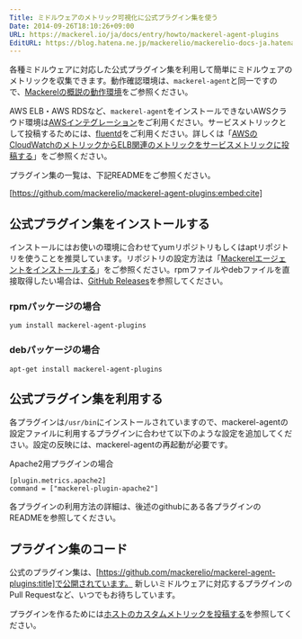 ```yaml
---
Title: ミドルウェアのメトリック可視化に公式プラグイン集を使う
Date: 2014-09-26T18:10:26+09:00
URL: https://mackerel.io/ja/docs/entry/howto/mackerel-agent-plugins
EditURL: https://blog.hatena.ne.jp/mackerelio/mackerelio-docs-ja.hatenablog.mackerel.io/atom/entry/8454420450066401130
---
```


各種ミドルウェアに対応した公式プラグイン集を利用して簡単にミドルウェアのメトリックを収集できます。動作確認環境は、`mackerel-agent`と同一ですので、[Mackerelの概説の動作環境](https://mackerel.io/ja/docs/entry/overview#support-environments)をご参照ください。

AWS ELB・AWS RDSなど、`mackerel-agent`をインストールできないAWSクラウド環境は[AWSインテグレーション](https://mackerel.io/ja/docs/entry/integrations/aws)をご利用ください。サービスメトリックとして投稿するためには、[fluentd](http://www.fluentd.org/)をご利用ください。詳しくは「[AWSのCloudWatchのメトリックからELB関連のメトリックをサービスメトリックに投稿する](https://mackerel.io/ja/docs/entry/advanced/fluentd#example-elb)」をご参照ください。

プラグイン集の一覧は、下記READMEをご参照ください。

[https://github.com/mackerelio/mackerel-agent-plugins:embed:cite]

## 公式プラグイン集をインストールする

インストールにはお使いの環境に合わせてyumリポジトリもしくはaptリポジトリを使うことを推奨しています。リポジトリの設定方法は「[Mackerelエージェントをインストールする][]」をご参照ください。rpmファイルやdebファイルを直接取得したい場合は、[GitHub Releases][]を参照してください。

[Mackerelエージェントをインストールする]: https://mackerel.io/my/instruction-agent
[GitHub Releases]: https://github.com/mackerelio/mackerel-agent-plugins/releases

### rpmパッケージの場合

```
yum install mackerel-agent-plugins
```

### debパッケージの場合

```
apt-get install mackerel-agent-plugins
```

## 公式プラグイン集を利用する

各プラグインは`/usr/bin`にインストールされていますので、mackerel-agentの設定ファイルに利用するプラグインに合わせて以下のような設定を追加してください。設定の反映には、mackerel-agentの再起動が必要です。

Apache2用プラグインの場合
```
[plugin.metrics.apache2]
command = ["mackerel-plugin-apache2"]
```

各プラグインの利用方法の詳細は、後述のgithubにある各プラグインのREADMEを参照してください。

## プラグイン集のコード
公式のプラグイン集は、[https://github.com/mackerelio/mackerel-agent-plugins:title]で公開されています。
新しいミドルウェアに対応するプラグインのPull Requestなど、いつでもお待ちしています。

プラグインを作るためには[ホストのカスタムメトリックを投稿する](https://mackerel.io/ja/docs/entry/advanced/custom-metrics)を参照してください。
